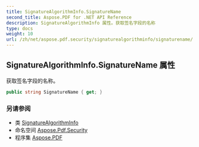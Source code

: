 ```yaml
---
title: SignatureAlgorithmInfo.SignatureName
second_title: Aspose.PDF for .NET API Reference
description: SignatureAlgorithmInfo 属性。获取签名字段的名称
type: docs
weight: 10
url: /zh/net/aspose.pdf.security/signaturealgorithminfo/signaturename/
---
```

## SignatureAlgorithmInfo.SignatureName 属性

获取签名字段的名称。

```csharp
public string SignatureName { get; }
```

### 另请参阅

* 类 [SignatureAlgorithmInfo](../)
* 命名空间 [Aspose.Pdf.Security](../../../aspose.pdf.security/)
* 程序集 [Aspose.PDF](../../../)